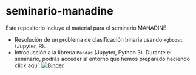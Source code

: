 # seminario-manadine

Este repositorio incluye el material para el seminario MANADINE.

* Resolución de un problema de clasificación binaria usando `xgboost` (Jupyter, R).
* Introducción a la librería `Pandas` (Jupyter, Python 3). Durante el seminario, podrás acceder al entorno que hemos preparado haciendo click aquí: [![Binder](https://mybinder.org/badge_logo.svg)](https://mybinder.org/v2/gh/lastree/seminario-manadine/master)

